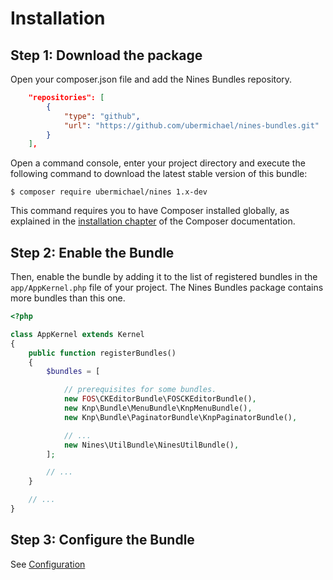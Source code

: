 Installation
============

Step 1: Download the package
----------------------------

Open your composer.json file and add the Nines Bundles repository.

```json
    "repositories": [
        {
            "type": "github",
            "url": "https://github.com/ubermichael/nines-bundles.git"
        }
    ],

```

Open a command console, enter your project directory and execute the
following command to download the latest stable version of this bundle:

```console
$ composer require ubermichael/nines 1.x-dev
```

This command requires you to have Composer installed globally, as explained
in the [installation chapter](https://getcomposer.org/doc/00-intro.md)
of the Composer documentation.

Step 2: Enable the Bundle
------------------------------------

Then, enable the bundle by adding it to the list of registered bundles
in the `app/AppKernel.php` file of your project. The Nines Bundles package
contains more bundles than this one.

```php
<?php 

class AppKernel extends Kernel
{
    public function registerBundles()
    {
        $bundles = [

            // prerequisites for some bundles.
            new FOS\CKEditorBundle\FOSCKEditorBundle(),
            new Knp\Bundle\MenuBundle\KnpMenuBundle(),
            new Knp\Bundle\PaginatorBundle\KnpPaginatorBundle(),

            // ...
            new Nines\UtilBundle\NinesUtilBundle(),
        ];

        // ...
    }

    // ...
}
```

Step 3: Configure the Bundle
----------------------------

See [Configuration](config.md)
